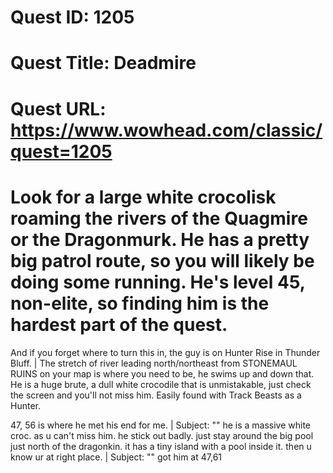 # Quest ID: 1205
# Quest Title: Deadmire
# Quest URL: https://www.wowhead.com/classic/quest=1205
# Look for a large white crocolisk roaming the rivers of the Quagmire or the Dragonmurk. He has a pretty big patrol route, so you will likely be doing some running. He's level 45, non-elite, so finding him is the hardest part of the quest.

And if you forget where to turn this in, the guy is on Hunter Rise in Thunder Bluff. | The stretch of river leading north/northeast from STONEMAUL RUINS on your map is where you need to be, he swims up and down that. He is a huge brute, a dull white crocodile that is unmistakable, just check the screen and you'll not miss him. Easily found with Track Beasts as a Hunter.

47, 56 is where he met his end for me. | Subject: "<Blank>"
he is a massive white croc. as u can't miss him. he stick out badly. just stay around the big pool just north of the dragonkin. it has a tiny island with a pool inside it. then u know ur at right place. | Subject: "<Blank>"
got him at 47,61